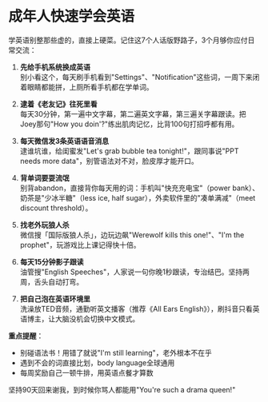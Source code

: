 # 成年人快速学会英语

学英语别整那些虚的，直接上硬菜。记住这7个人话版野路子，3个月够你应付日常交流：

1. **先给手机系统换成英语**  
   别小看这个，每天刷手机看到"Settings"、"Notification"这些词，一周下来闭着眼睛都能拼，上厕所看手机都在学单词。

2. **逮着《老友记》往死里看**  
   每天30分钟，第一遍中文字幕，第二遍英文字幕，第三遍关字幕跟读。把Joey那句"How you doin'?"练出肌肉记忆，比背100句打招呼都有用。

3. **每天微信发3条英语语音消息**  
   逮谁坑谁，给闺蜜发"Let's grab bubble tea tonight!"，跟同事说"PPT needs more data"，别管语法对不对，脸皮厚才能开口。

4. **背单词要耍流氓**  
   别背abandon，直接背你每天用的词：手机叫"快充充电宝"（power bank）、奶茶是"少冰半糖"（less ice, half sugar），外卖软件里的"凑单满减"（meet discount threshold）。

5. **找老外玩狼人杀**  
   微信搜「国际版狼人杀」，边玩边飙"Werewolf kills this one!"、"I'm the prophet"，玩游戏比上课记得快十倍。

6. **每天15分钟影子跟读**  
   油管搜"English Speeches"，人家说一句你晚1秒跟读，专治结巴。坚持两周，舌头自动打弯。

7. **把自己泡在英语环境里**  
   洗澡放TED音频，通勤听英文播客（推荐《All Ears English》），刷抖音只看英语博主，让大脑没机会切换中文模式。

**重点提醒**：  

- 别碰语法书！用错了就说"I'm still learning"，老外根本不在乎  
- 遇到不会的词直接比划，body language全球通用  
- 每周奖励自己一顿牛排，用英语点餐才算数  

坚持90天回来谢我，到时候你骂人都能用"You're such a drama queen!"
